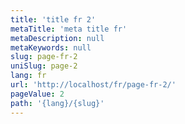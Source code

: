 ```yaml
---
title: 'title fr 2'
metaTitle: 'meta title fr'
metaDescription: null
metaKeywords: null
slug: page-fr-2
uniSlug: page-2
lang: fr
url: 'http://localhost/fr/page-fr-2/'
pageValue: 2
path: '{lang}/{slug}'
---
```

